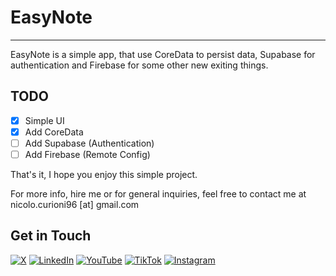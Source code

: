 # EasyNote

***

EasyNote is a simple app, that use CoreData to persist data, Supabase for authentication and Firebase for some other new exiting things.

## TODO

- [x]  Simple UI
- [x]  Add CoreData
- [ ]  Add Supabase (Authentication)
- [ ]  Add Firebase (Remote Config)

That's it, I hope you enjoy this simple project.

For more info, hire me or for general inquiries, feel free to contact me at nicolo.curioni96 [at] gmail.com


## Get in Touch

[![X](https://img.shields.io/badge/X-Nicolò_Curioni-darkgrey.svg)](https://bit.ly/3KHu7Kk)
[![LinkedIn](https://img.shields.io/badge/LinkedIn-Nicolò_Curioni-blue.svg)](https://bit.ly/42AsPXY) 
[![YouTube](https://img.shields.io/badge/YouTube-Nicolò_Curioni-red.svg)](https://bit.ly/3P0ASa8) 
[![TikTok](https://img.shields.io/badge/TikTok-Nicolò_Curioni-darkgrey.svg)](https://bit.ly/45LlPZY)
[![Instagram](https://img.shields.io/badge/Instagram-Nicolò_Curioni-purple.svg)](https://bit.ly/3Uk9ln8)
